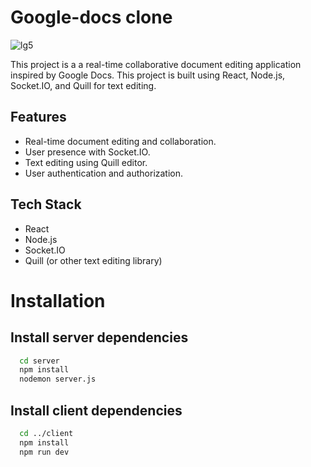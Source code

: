 
# Google-docs clone

![lg5](https://github.com/sarthaksharma27/google-docs-clone/assets/130299888/8e3105da-fc99-4040-a6c2-3d25df3efd93)

This project is a a real-time collaborative document editing application inspired by Google Docs. This project is built using React, Node.js, Socket.IO, and Quill for text editing.
## Features

- Real-time document editing and collaboration.
- User presence with Socket.IO.
- Text editing using Quill editor.
- User authentication and authorization.
## Tech Stack

- React
- Node.js
- Socket.IO
- Quill (or other text editing library)

# Installation


## Install server dependencies

```bash
  cd server
  npm install
  nodemon server.js
```

## Install client dependencies

```bash
  cd ../client
  npm install
  npm run dev
```

  

    
